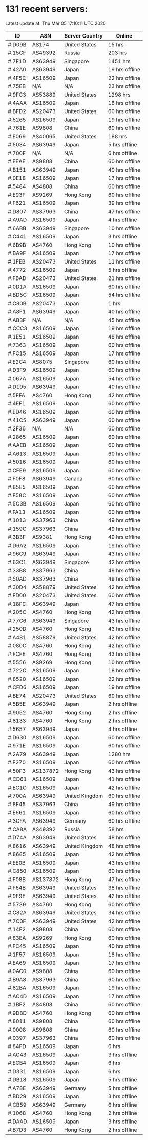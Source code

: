 # 131 recent servers:

Latest update at: Thu Mar 05 17:10:11 UTC 2020

| ID | ASN | Server Country | Online |
| -- | --- | -------------- | ------ |
| #.D09B | AS174 | United States | 15 hrs |
| #.15CF | AS49392 | Russia | 203 hrs |
| #.7F1D | AS63949 | Singapore | 1451 hrs |
| #.42A0 | AS63949 | Japan | 19 hrs offline |
| #.4F5C | AS16509 | Japan | 22 hrs offline |
| #.75EB | N/A | N/A | 23 hrs offline |
| #.9FC3 | AS53889 | United States | 1298 hrs |
| #.4AAA | AS16509 | Japan | 16 hrs offline |
| #.BFD2 | AS20473 | United States | 60 hrs offline |
| #.5265 | AS16509 | Japan | 19 hrs offline |
| #.761E | AS9808 | China | 60 hrs offline |
| #.E069 | AS40065 | United States | 188 hrs |
| #.5034 | AS63949 | Japan | 5 hrs offline |
| #.700F | N/A | N/A | 6 hrs offline |
| #.EEAE | AS9808 | China | 60 hrs offline |
| #.B151 | AS63949 | Japan | 40 hrs offline |
| #.0E18 | AS16509 | Japan | 17 hrs offline |
| #.5484 | AS4808 | China | 60 hrs offline |
| #.E93F | AS9269 | Hong Kong | 60 hrs offline |
| #.F621 | AS16509 | Japan | 39 hrs offline |
| #.D807 | AS37963 | China | 47 hrs offline |
| #.A9AD | AS16509 | Japan | 4 hrs offline |
| #.6ABB | AS63949 | Singapore | 10 hrs offline |
| #.C441 | AS16509 | Japan | 3 hrs offline |
| #.6B9B | AS4760 | Hong Kong | 10 hrs offline |
| #.BA9F | AS16509 | Japan | 17 hrs offline |
| #.1FEB | AS20473 | United States | 11 hrs offline |
| #.4772 | AS16509 | Japan | 5 hrs offline |
| #.FBAD | AS20473 | United States | 21 hrs offline |
| #.0D1A | AS16509 | Japan | 60 hrs offline |
| #.BD5C | AS16509 | Japan | 54 hrs offline |
| #.C80B | AS20473 | Japan | 1 hrs |
| #.A8F1 | AS63949 | Japan | 40 hrs offline |
| #.AB3F | N/A | N/A | 45 hrs offline |
| #.CCC3 | AS16509 | Japan | 19 hrs offline |
| #.1E51 | AS16509 | Japan | 48 hrs offline |
| #.7363 | AS16509 | Japan | 60 hrs offline |
| #.FC15 | AS16509 | Japan | 17 hrs offline |
| #.E2C4 | AS8075 | Singapore | 60 hrs offline |
| #.D3F9 | AS16509 | Japan | 60 hrs offline |
| #.067A | AS16509 | Japan | 54 hrs offline |
| #.D195 | AS63949 | Japan | 40 hrs offline |
| #.5FFA | AS4760 | Hong Kong | 42 hrs offline |
| #.4EF1 | AS16509 | Japan | 60 hrs offline |
| #.ED46 | AS16509 | Japan | 60 hrs offline |
| #.41C5 | AS63949 | Japan | 60 hrs offline |
| #.2F36 | N/A | N/A | 60 hrs offline |
| #.2865 | AS16509 | Japan | 60 hrs offline |
| #.AAEB | AS16509 | Japan | 60 hrs offline |
| #.A613 | AS16509 | Japan | 60 hrs offline |
| #.5016 | AS16509 | Japan | 60 hrs offline |
| #.CFE9 | AS16509 | Japan | 60 hrs offline |
| #.F0F8 | AS63949 | Canada | 60 hrs offline |
| #.85E5 | AS16509 | Japan | 60 hrs offline |
| #.F58C | AS16509 | Japan | 60 hrs offline |
| #.5C3B | AS16509 | Japan | 60 hrs offline |
| #.FA13 | AS16509 | Japan | 60 hrs offline |
| #.1013 | AS37963 | China | 49 hrs offline |
| #.159C | AS37963 | China | 49 hrs offline |
| #.3B3F | AS9381 | Hong Kong | 49 hrs offline |
| #.D6A2 | AS16509 | Japan | 19 hrs offline |
| #.96C9 | AS63949 | Japan | 43 hrs offline |
| #.63C1 | AS63949 | Singapore | 42 hrs offline |
| #.33B8 | AS37963 | China | 49 hrs offline |
| #.50AD | AS37963 | China | 49 hrs offline |
| #.30D4 | AS58879 | United States | 42 hrs offline |
| #.FD00 | AS20473 | United States | 60 hrs offline |
| #.18FC | AS63949 | Japan | 47 hrs offline |
| #.205C | AS4760 | Hong Kong | 42 hrs offline |
| #.77C6 | AS63949 | Singapore | 43 hrs offline |
| #.250D | AS4760 | Hong Kong | 43 hrs offline |
| #.A481 | AS58879 | United States | 42 hrs offline |
| #.080C | AS4760 | Hong Kong | 42 hrs offline |
| #.FCFE | AS4760 | Hong Kong | 43 hrs offline |
| #.5556 | AS9269 | Hong Kong | 10 hrs offline |
| #.722C | AS16509 | Japan | 18 hrs offline |
| #.8520 | AS16509 | Japan | 22 hrs offline |
| #.CFD6 | AS16509 | Japan | 19 hrs offline |
| #.BE74 | AS20473 | United States | 60 hrs offline |
| #.5B5E | AS63949 | Japan | 2 hrs offline |
| #.9052 | AS4760 | Hong Kong | 2 hrs offline |
| #.8133 | AS4760 | Hong Kong | 2 hrs offline |
| #.5657 | AS63949 | Japan | 4 hrs offline |
| #.D630 | AS16509 | Japan | 60 hrs offline |
| #.971E | AS16509 | Japan | 60 hrs offline |
| #.2A79 | AS63949 | Japan | 1280 hrs |
| #.F270 | AS16509 | Japan | 60 hrs offline |
| #.50F3 | AS137872 | Hong Kong | 43 hrs offline |
| #.CD61 | AS16509 | Japan | 41 hrs offline |
| #.EC1C | AS16509 | Japan | 42 hrs offline |
| #.700A | AS63949 | United Kingdom | 60 hrs offline |
| #.8F45 | AS37963 | China | 49 hrs offline |
| #.E661 | AS16509 | Japan | 60 hrs offline |
| #.3CFA | AS63949 | Germany | 60 hrs offline |
| #.CA8A | AS49392 | Russia | 58 hrs |
| #.D74A | AS63949 | United States | 48 hrs offline |
| #.8616 | AS63949 | United Kingdom | 48 hrs offline |
| #.8685 | AS16509 | Japan | 42 hrs offline |
| #.EE0B | AS16509 | Japan | 43 hrs offline |
| #.C850 | AS16509 | Japan | 60 hrs offline |
| #.F08B | AS137872 | Hong Kong | 47 hrs offline |
| #.F64B | AS63949 | United States | 38 hrs offline |
| #.9F9E | AS63949 | United States | 42 hrs offline |
| #.5739 | AS4760 | Hong Kong | 60 hrs offline |
| #.C82A | AS63949 | United States | 34 hrs offline |
| #.7C0F | AS63949 | United States | 42 hrs offline |
| #.14F2 | AS9808 | China | 60 hrs offline |
| #.83EA | AS9269 | Hong Kong | 60 hrs offline |
| #.FC45 | AS16509 | Japan | 40 hrs offline |
| #.1F57 | AS16509 | Japan | 18 hrs offline |
| #.EA69 | AS16509 | Japan | 17 hrs offline |
| #.0AC0 | AS9808 | China | 60 hrs offline |
| #.B9A8 | AS37963 | China | 60 hrs offline |
| #.82BA | AS16509 | Japan | 19 hrs offline |
| #.AC4D | AS16509 | Japan | 17 hrs offline |
| #.1BF2 | AS4808 | China | 60 hrs offline |
| #.9D8D | AS4760 | Hong Kong | 60 hrs offline |
| #.8011 | AS9808 | China | 60 hrs offline |
| #.0008 | AS9808 | China | 60 hrs offline |
| #.0397 | AS37963 | China | 60 hrs offline |
| #.84FD | AS16509 | Japan | 6 hrs |
| #.AC43 | AS16509 | Japan | 3 hrs offline |
| #.ECB4 | AS16509 | Japan | 6 hrs |
| #.D331 | AS16509 | Japan | 6 hrs |
| #.DB18 | AS16509 | Japan | 5 hrs offline |
| #.A78E | AS63949 | Germany | 5 hrs offline |
| #.BD29 | AS16509 | Japan | 3 hrs offline |
| #.CB59 | AS63949 | Germany | 6 hrs offline |
| #.1068 | AS4760 | Hong Kong | 2 hrs offline |
| #.DAAD | AS16509 | Japan | 3 hrs offline |
| #.B7D3 | AS4760 | Hong Kong | 2 hrs offline |

